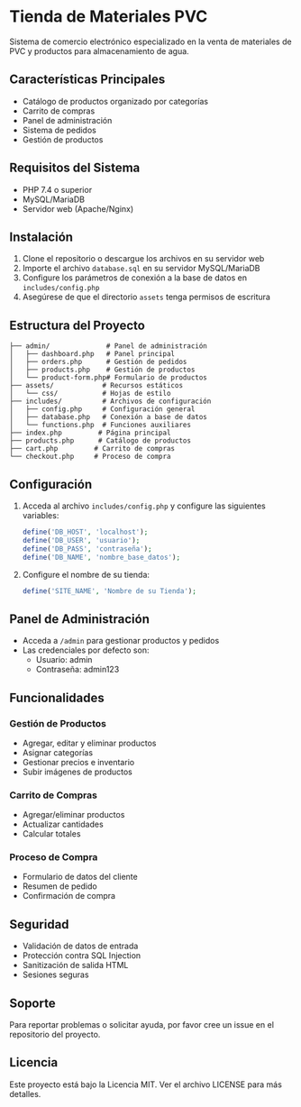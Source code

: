 # Tienda de Materiales PVC

Sistema de comercio electrónico especializado en la venta de materiales de PVC y productos para almacenamiento de agua.

## Características Principales

- Catálogo de productos organizado por categorías
- Carrito de compras
- Panel de administración
- Sistema de pedidos
- Gestión de productos

## Requisitos del Sistema

- PHP 7.4 o superior
- MySQL/MariaDB
- Servidor web (Apache/Nginx)

## Instalación

1. Clone el repositorio o descargue los archivos en su servidor web
2. Importe el archivo `database.sql` en su servidor MySQL/MariaDB
3. Configure los parámetros de conexión a la base de datos en `includes/config.php`
4. Asegúrese de que el directorio `assets` tenga permisos de escritura

## Estructura del Proyecto

```
├── admin/              # Panel de administración
│   ├── dashboard.php   # Panel principal
│   ├── orders.php      # Gestión de pedidos
│   ├── products.php    # Gestión de productos
│   └── product-form.php# Formulario de productos
├── assets/            # Recursos estáticos
│   └── css/           # Hojas de estilo
├── includes/          # Archivos de configuración
│   ├── config.php     # Configuración general
│   ├── database.php   # Conexión a base de datos
│   └── functions.php  # Funciones auxiliares
├── index.php         # Página principal
├── products.php      # Catálogo de productos
├── cart.php         # Carrito de compras
└── checkout.php     # Proceso de compra
```

## Configuración

1. Acceda al archivo `includes/config.php` y configure las siguientes variables:
   ```php
   define('DB_HOST', 'localhost');
   define('DB_USER', 'usuario');
   define('DB_PASS', 'contraseña');
   define('DB_NAME', 'nombre_base_datos');
   ```

2. Configure el nombre de su tienda:
   ```php
   define('SITE_NAME', 'Nombre de su Tienda');
   ```

## Panel de Administración

- Acceda a `/admin` para gestionar productos y pedidos
- Las credenciales por defecto son:
  - Usuario: admin
  - Contraseña: admin123

## Funcionalidades

### Gestión de Productos
- Agregar, editar y eliminar productos
- Asignar categorías
- Gestionar precios e inventario
- Subir imágenes de productos

### Carrito de Compras
- Agregar/eliminar productos
- Actualizar cantidades
- Calcular totales

### Proceso de Compra
- Formulario de datos del cliente
- Resumen de pedido
- Confirmación de compra

## Seguridad

- Validación de datos de entrada
- Protección contra SQL Injection
- Sanitización de salida HTML
- Sesiones seguras

## Soporte

Para reportar problemas o solicitar ayuda, por favor cree un issue en el repositorio del proyecto.

## Licencia

Este proyecto está bajo la Licencia MIT. Ver el archivo LICENSE para más detalles.